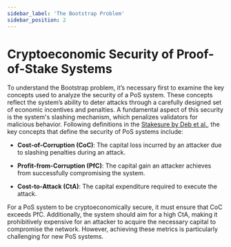 ```yaml
---
sidebar_label: 'The Bootstrap Problem'
sidebar_position: 2
---
```


# Cryptoeconomic Security of Proof-of-Stake Systems

To understand the Bootstrap problem, it’s necessary first to examine the key concepts used to analyze the security of a PoS system. These concepts reflect the system’s ability to deter attacks through a carefully designed set of economic incentives and penalties. A fundamental aspect of this security is the system's slashing mechanism, which penalizes validators for malicious behavior. Following definitions in the [Stakesure by Deb et al.](https://arxiv.org/abs/2401.05797), the key concepts that define the security of PoS systems include:

- **Cost-of-Corruption (CoC)**: The capital loss incurred by an attacker due to slashing penalties during an attack.

-  **Profit-from-Corruption (PfC)**: The capital gain an attacker achieves from successfully compromising the system.

- **Cost-to-Attack (CtA)**: The capital expenditure required to execute the attack.

For a PoS system to be cryptoeconomically secure, it must ensure that CoC exceeds PfC. Additionally, the system should aim for a high CtA, making it prohibitively expensive for an attacker to acquire the necessary capital to compromise the network. However, achieving these metrics is particularly challenging for new PoS systems.
